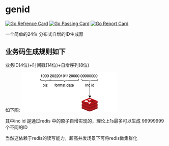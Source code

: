# genid
[![Go Refrence Card](https://pkg.go.dev/badge/github.com/dogslee/geni)](https://pkg.go.dev/github.com/dogslee/genid)
[![Go Passing Card](https://img.shields.io/badge/go-passing-success)](https://github.com/dogslee/genid/actions)
[![Go Report Card](https://goreportcard.com/badge/github.com/dogslee/genid)](https://goreportcard.com/report/github.com/dogslee/genid)

一个简单的24位 分布式自增的ID生成器

## 业务码生成规则如下

业务ID(4位)+时间戳(14位)+自增序列(8位)

如下图:
![alt ](./img/img.png)

其中inc id  是通过redis 中的原子自增实现的，理论上1s最多可以生成 99999999 个不同的ID

当然这依赖于redis的读写能力，超高并发场景下可将redis做集群化
